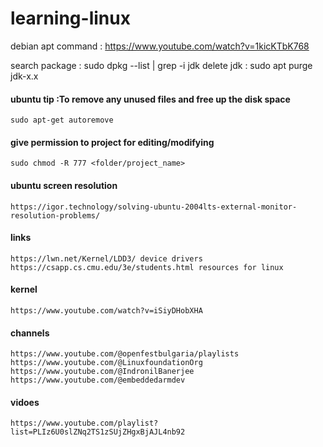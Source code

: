 

# learning-linux

debian apt command : https://www.youtube.com/watch?v=1kicKTbK768


search package : sudo dpkg --list | grep -i jdk
delete jdk : sudo apt purge jdk-x.x

####  ubuntu tip :To remove any unused files and free up the disk space

    sudo apt-get autoremove

#### give permission to project for editing/modifying 

    sudo chmod -R 777 <folder/project_name>

#### ubuntu screen resolution

    https://igor.technology/solving-ubuntu-2004lts-external-monitor-resolution-problems/


#### links

    https://lwn.net/Kernel/LDD3/ device drivers
    https://csapp.cs.cmu.edu/3e/students.html resources for linux

#### kernel

    https://www.youtube.com/watch?v=iSiyDHobXHA


#### channels

    https://www.youtube.com/@openfestbulgaria/playlists
    https://www.youtube.com/@LinuxfoundationOrg
    https://www.youtube.com/@IndronilBanerjee
    https://www.youtube.com/@embeddedarmdev

#### vidoes

    https://www.youtube.com/playlist?list=PLIz6U0slZNq2TS1zSUjZHgxBjAJL4nb92
